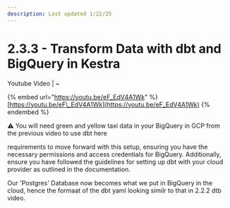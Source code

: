 ```yaml
---
description: Last updated 1/22/25
---
```


# 2.3.3 - Transform Data with dbt and BigQuery in Kestra

Youtube Video | \~

{% embed url="https://youtu.be/eF_EdV4A1Wk" %}
[https://youtu.be/eF\_EdV4A1Wk](https://youtu.be/eF_EdV4A1Wk)
{% endembed %}

:warning: You will need green and yellow taxi data in your BigQuery in GCP from the previous video to use dbt here

requirements to move forward with this setup, ensuring you have the necessary permissions and access credentials for BigQuery. Additionally, ensure you have followed the guidelines for setting up dbt with your cloud provider as outlined in the documentation.

Our 'Postgres' Database now becomes what we put in BigQuery in the cloud, hence the formaat of the dbt yaml looking similr to that in 2.2.2 dtb video.



